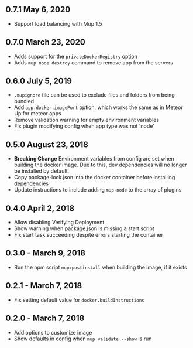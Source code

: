 ## 0.7.1 May 6, 2020

- Support load balancing with Mup 1.5

## 0.7.0 March 23, 2020

- Adds support for the `privateDockerRegistry` option
- Adds `mup node destroy` command to remove app from the servers

## 0.6.0 July 5, 2019

- `.mupignore` file can be used to exclude files and folders from being bundled
- Add `app.docker.imagePort` option, which works the same as in Meteor Up for meteor apps
- Remove validation warning for empty environment variables
- Fix plugin modifying config when app type was not 'node'

## 0.5.0 August 23, 2018

- **Breaking Change** Environment variables from config are set when building the docker image. Due to this, dev dependencies will no longer be installed by default.
- Copy package-lock.json into the docker container before installing dependencies
- Update instructions to include adding `mup-node` to the array of plugins

## 0.4.0 April 2, 2018

- Allow disabling Verifying Deployment
- Show warning when package.json is missing a start script
- Fix start task succeeding despite errors starting the container

## 0.3.0 - March 9, 2018

- Run the npm script `mup:postinstall` when building the image, if it exists

## 0.2.1 - March 7, 2018

- Fix setting default value for `docker.buildInstructions`

## 0.2.0 - March 7, 2018

- Add options to customize image
- Show defaults in config when `mup validate --show` is run
